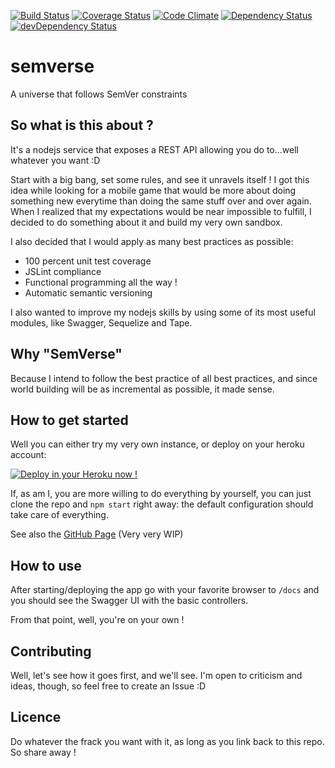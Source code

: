 [![Build Status](https://travis-ci.org/StephaneTrebel/semverse.svg?branch=master)](https://travis-ci.org/StephaneTrebel/semverse)
[![Coverage Status](https://coveralls.io/repos/github/StephaneTrebel/semverse/badge.svg?branch=master)](https://coveralls.io/github/StephaneTrebel/semverse?branch=master)
[![Code Climate](https://codeclimate.com/github/StephaneTrebel/semverse/badges/gpa.svg)](https://codeclimate.com/github/StephaneTrebel/semverse)
[![Dependency Status](https://david-dm.org/StephaneTrebel/semverse.svg)](https://david-dm.org/StephaneTrebel/semverse)
[![devDependency Status](https://david-dm.org/StephaneTrebel/semverse/dev-status.svg)](https://david-dm.org/StephaneTrebel/semverse##info=devDependencies)

# semverse
A universe that follows SemVer constraints

## So what is this about ?
It's a nodejs service that exposes a REST API allowing you do to...well whatever you want :D

Start with a big bang, set some rules, and see it unravels itself ! I got this idea while looking for a mobile game that would be more about doing something new everytime than doing the same stuff over and over again. When I realized that my expectations would be near impossible to fulfill, I decided to do something about it and build my very own sandbox.

I also decided that I would apply as many best practices as possible:

- 100 percent unit test coverage
- JSLint compliance
- Functional programming all the way !
- Automatic semantic versioning

I also wanted to improve my nodejs skills by using some of its most useful
modules, like Swagger, Sequelize and Tape.

## Why "SemVerse"

Because I intend to follow the best practice of all best practices, and since world building will be as incremental as possible, it made sense.

## How to get started

Well you can either try my very own instance, or deploy on your heroku account:

[![Deploy in your Heroku now !](https://www.herokucdn.com/deploy/button.svg)](https://heroku.com/deploy)

If, as am I, you are more willing to do everything by yourself, you can just clone the repo and `npm start` right away: the default configuration should take care of everything.

See also the [GitHub Page](http://stephanetrebel.github.io/semverse) (Very very WIP)

## How to use

After starting/deploying the app go with your favorite browser to `/docs` and
you should see the Swagger UI with the basic controllers.

From that point, well, you're on your own !

## Contributing

Well, let's see how it goes first, and we'll see. I'm open to criticism and ideas, though, so feel free to create an Issue :D

## Licence

Do whatever the frack you want with it, as long as you link back to this repo.
So share away !
